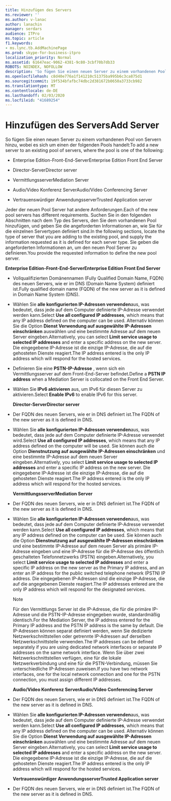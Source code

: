 ```yaml
---
title: Hinzufügen des Servers
ms.reviewer: ''
ms.author: v-lanac
author: lanachin
manager: serdars
audience: ITPro
ms.topic: article
f1.keywords:
- ms.lync.tb.AddMachinePage
ms.prod: skype-for-business-itpro
localization_priority: Normal
ms.assetid: 61647eac-9062-4381-9c80-3cbf70b7db33
ROBOTS: NOINDEX, NOFOLLOW
description: 'So fügen Sie einen neuen Server zu einem vorhandenen Pool von Servern hinzu, wobei es sich um einen der folgenden Pools handelt:'
ms.openlocfilehash: c8d40e776a1f141210c51375ba995b6c3ca875d1
ms.sourcegitcommit: 19f534bfafbc74dbc2d381672b0650a3733cb982
ms.translationtype: MT
ms.contentlocale: de-DE
ms.lasthandoff: 02/03/2020
ms.locfileid: "41689254"
---
```

# <a name="add-server"></a><span data-ttu-id="f9f91-103">Hinzufügen des Servers</span><span class="sxs-lookup"><span data-stu-id="f9f91-103">Add Server</span></span>
 
<span data-ttu-id="f9f91-104">So fügen Sie einen neuen Server zu einem vorhandenen Pool von Servern hinzu, wobei es sich um einen der folgenden Pools handelt:</span><span class="sxs-lookup"><span data-stu-id="f9f91-104">To add a new server to an existing pool of servers, where the pool is one of the following:</span></span>
  
- <span data-ttu-id="f9f91-105">Enterprise Edition-Front-End-Server</span><span class="sxs-lookup"><span data-stu-id="f9f91-105">Enterprise Edition Front End Server</span></span>
    
- <span data-ttu-id="f9f91-106">Director-Server</span><span class="sxs-lookup"><span data-stu-id="f9f91-106">Director server</span></span>
    
- <span data-ttu-id="f9f91-107">Vermittlungsserver</span><span class="sxs-lookup"><span data-stu-id="f9f91-107">Mediation Server</span></span>
    
- <span data-ttu-id="f9f91-108">Audio/Video Konferenz Server</span><span class="sxs-lookup"><span data-stu-id="f9f91-108">Audio/Video Conferencing Server</span></span>
    
- <span data-ttu-id="f9f91-109">Vertrauenswürdiger Anwendungsserver</span><span class="sxs-lookup"><span data-stu-id="f9f91-109">Trusted Application server</span></span>
    
<span data-ttu-id="f9f91-110">Jeder der neuen Pool Server hat andere Anforderungen.</span><span class="sxs-lookup"><span data-stu-id="f9f91-110">Each of the new pool servers has different requirements.</span></span> <span data-ttu-id="f9f91-111">Suchen Sie in den folgenden Abschnitten nach dem Typ des Servers, den Sie dem vorhandenen Pool hinzufügen, und geben Sie die angeforderten Informationen an, wie Sie für die einzelnen Servertypen definiert sind.</span><span class="sxs-lookup"><span data-stu-id="f9f91-111">In the following sections, locate the type of server that you are adding to the existing pool, and supply the information requested as it is defined for each server type.</span></span> <span data-ttu-id="f9f91-112">Sie geben die angeforderten Informationen an, um den neuen Pool Server zu definieren.</span><span class="sxs-lookup"><span data-stu-id="f9f91-112">You provide the requested information to define the new pool server.</span></span>
  
 <span data-ttu-id="f9f91-113">**Enterprise Edition-Front-End-Server**</span><span class="sxs-lookup"><span data-stu-id="f9f91-113">**Enterprise Edition Front End Server**</span></span>
  
- <span data-ttu-id="f9f91-114">Vollqualifizierten Domänennamen (Fully Qualified Domain Name, FQDN) des neuen Servers, wie er im DNS (Domain Name System) definiert ist.</span><span class="sxs-lookup"><span data-stu-id="f9f91-114">Fully qualified domain name (FQDN) of the new server as it is defined in Domain Name System (DNS).</span></span>
    
- <span data-ttu-id="f9f91-115">Wählen Sie **alle konfigurierten IP-Adressen verwenden**aus, was bedeutet, dass jede auf dem Computer definierte IP-Adresse verwendet werden kann.</span><span class="sxs-lookup"><span data-stu-id="f9f91-115">Select **Use all configured IP addresses**, which means that any IP address defined on the computer can be used.</span></span> <span data-ttu-id="f9f91-116">Alternativ können Sie die Option **Dienst Verwendung auf ausgewählte IP-Adressen einschränken** auswählen und eine bestimmte Adresse auf dem neuen Server eingeben.</span><span class="sxs-lookup"><span data-stu-id="f9f91-116">Alternatively, you can select **Limit service usage to selected IP addresses** and enter a specific address on the new server.</span></span> <span data-ttu-id="f9f91-117">Die eingegebene IP-Adresse ist die einzige IP-Adresse, die auf die gehosteten Dienste reagiert.</span><span class="sxs-lookup"><span data-stu-id="f9f91-117">The IP address entered is the only IP address which will respond for the hosted services.</span></span>
    
- <span data-ttu-id="f9f91-118">Definieren Sie eine **PSTN-IP-Adresse** , wenn sich ein Vermittlungsserver auf dem Front-End-Server befindet.</span><span class="sxs-lookup"><span data-stu-id="f9f91-118">Define a **PSTN IP address** when a Mediation Server is collocated on the Front End Server.</span></span>
    
- <span data-ttu-id="f9f91-119">Wählen Sie **IPv6 aktivieren** aus, um IPv6 für diesen Server zu aktivieren.</span><span class="sxs-lookup"><span data-stu-id="f9f91-119">Select **Enable IPv6** to enable IPv6 for this server.</span></span>
    
  <span data-ttu-id="f9f91-120">**Director-Server**</span><span class="sxs-lookup"><span data-stu-id="f9f91-120">**Director server**</span></span>
  
- <span data-ttu-id="f9f91-121">Der FQDN des neuen Servers, wie er in DNS definiert ist.</span><span class="sxs-lookup"><span data-stu-id="f9f91-121">The FQDN of the new server as it is defined in DNS.</span></span>
    
- <span data-ttu-id="f9f91-122">Wählen Sie **alle konfigurierten IP-Adressen verwenden**aus, was bedeutet, dass jede auf dem Computer definierte IP-Adresse verwendet wird.</span><span class="sxs-lookup"><span data-stu-id="f9f91-122">Select **Use all configured IP addresses**, which means that any IP address defined on the computer will be used.</span></span> <span data-ttu-id="f9f91-123">Sie können auch die Option **Dienstnutzung auf ausgewählte IP-Adressen einschränken** und eine bestimmte IP-Adresse auf dem neuen Server eingeben.</span><span class="sxs-lookup"><span data-stu-id="f9f91-123">Alternatively, you select **Limit service usage to selected IP addresses** and enter a specific IP address on the new server.</span></span> <span data-ttu-id="f9f91-124">Die eingegebene IP-Adresse ist die einzige IP-Adresse, die auf die gehosteten Dienste reagiert.</span><span class="sxs-lookup"><span data-stu-id="f9f91-124">The IP address entered is the only IP address which will respond for the hosted services.</span></span>
    
  <span data-ttu-id="f9f91-125">**Vermittlungsserver**</span><span class="sxs-lookup"><span data-stu-id="f9f91-125">**Mediation Server**</span></span>
  
- <span data-ttu-id="f9f91-126">Der FQDN des neuen Servers, wie er in DNS definiert ist.</span><span class="sxs-lookup"><span data-stu-id="f9f91-126">The FQDN of the new server as it is defined in DNS.</span></span>
    
- <span data-ttu-id="f9f91-127">Wählen Sie **alle konfigurierten IP-Adressen verwenden**aus, was bedeutet, dass jede auf dem Computer definierte IP-Adresse verwendet werden kann.</span><span class="sxs-lookup"><span data-stu-id="f9f91-127">Select **Use all configured IP addresses**, which means that any IP address defined on the computer can be used.</span></span> <span data-ttu-id="f9f91-128">Sie können auch die Option **Dienstnutzung auf ausgewählte IP-Adressen einschränken** und eine bestimmte IP-Adresse auf dem neuen Server als primäre IP-Adresse eingeben und eine IP-Adresse für die IP-Adresse des öffentlich geschalteten Telefonnetzwerks (PSTN) eingeben.</span><span class="sxs-lookup"><span data-stu-id="f9f91-128">Alternatively, you select **Limit service usage to selected IP addresses** and enter a specific IP address on the new server as the Primary IP address, and an enter an IP address for the public switched telephone network (PSTN) IP address.</span></span> <span data-ttu-id="f9f91-129">Die eingegebenen IP-Adressen sind die einzige IP-Adresse, die auf die angegebenen Dienste reagiert.</span><span class="sxs-lookup"><span data-stu-id="f9f91-129">The IP addresses entered are the only IP address which will respond for the designated services.</span></span>
    
    > [!NOTE]
    > <span data-ttu-id="f9f91-130">Für den Vermittlungs Server ist die IP-Adresse, die für die primäre IP-Adresse und die PSTN-IP-Adresse eingegeben wurde, standardmäßig identisch.</span><span class="sxs-lookup"><span data-stu-id="f9f91-130">For the Mediation Server, the IP address entered for the Primary IP address and the PSTN IP address is the same by default.</span></span> <span data-ttu-id="f9f91-131">Die IP-Adressen können separat definiert werden, wenn Sie dedizierte Netzwerkschnittstellen oder getrennte IP-Adressen auf derselben Netzwerkschnittstelle verwenden.</span><span class="sxs-lookup"><span data-stu-id="f9f91-131">The IP addresses can be defined separately if you are using dedicated network interfaces or separate IP addresses on the same network interface.</span></span> <span data-ttu-id="f9f91-132">Wenn Sie über zwei Netzwerkschnittstellen verfügen, eine für die lokale Netzwerkverbindung und eine für die PSTN-Verbindung, müssen Sie unterschiedliche IP-Adressen zuweisen.</span><span class="sxs-lookup"><span data-stu-id="f9f91-132">If you have two network interfaces, one for the local network connection and one for the PSTN connection, you must assign different IP addresses.</span></span> 
  
  <span data-ttu-id="f9f91-133">**Audio/Video Konferenz Server**</span><span class="sxs-lookup"><span data-stu-id="f9f91-133">**Audio/Video Conferencing Server**</span></span>
  
- <span data-ttu-id="f9f91-134">Der FQDN des neuen Servers, wie er in DNS definiert ist.</span><span class="sxs-lookup"><span data-stu-id="f9f91-134">The FQDN of the new server as it is defined in DNS.</span></span>
    
- <span data-ttu-id="f9f91-135">Wählen Sie **alle konfigurierten IP-Adressen verwenden**aus, was bedeutet, dass jede auf dem Computer definierte IP-Adresse verwendet werden kann.</span><span class="sxs-lookup"><span data-stu-id="f9f91-135">Select **Use all configured IP addresses**, which means that any IP address defined on the computer can be used.</span></span> <span data-ttu-id="f9f91-136">Alternativ können Sie die Option **Dienst Verwendung auf ausgewählte IP-Adressen einschränken** auswählen und eine bestimmte Adresse auf dem neuen Server eingeben.</span><span class="sxs-lookup"><span data-stu-id="f9f91-136">Alternatively, you can select **Limit service usage to selected IP addresses** and enter a specific address on the new server.</span></span> <span data-ttu-id="f9f91-137">Die eingegebene IP-Adresse ist die einzige IP-Adresse, die auf die gehosteten Dienste reagiert.</span><span class="sxs-lookup"><span data-stu-id="f9f91-137">The IP address entered is the only IP address which will respond for the hosted services.</span></span>
    
  <span data-ttu-id="f9f91-138">**Vertrauenswürdiger Anwendungsserver**</span><span class="sxs-lookup"><span data-stu-id="f9f91-138">**Trusted Application server**</span></span>
  
- <span data-ttu-id="f9f91-139">Der FQDN des neuen Servers, wie er in DNS definiert ist.</span><span class="sxs-lookup"><span data-stu-id="f9f91-139">The FQDN of the new server as it is defined in DNS.</span></span>
    

